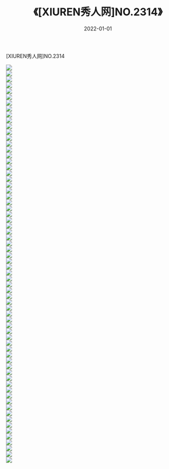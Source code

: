 ﻿---
layout: post
title:  《[XIUREN秀人网]NO.2314》
date:   2022-01-01
img: http://img.660000.xyz/Sharelink/秀人网/秀人网第03部分/[XIUREN秀人网]NO.2314/000.jpg
categories: [美女, 清纯, 唯美]
---

[XIUREN秀人网]NO.2314

 ![](http://img.660000.xyz/Sharelink/秀人网/秀人网第03部分/[XIUREN秀人网]NO.2314/001.jpg) <br>![](http://img.660000.xyz/Sharelink/秀人网/秀人网第03部分/[XIUREN秀人网]NO.2314/002.jpg) <br>![](http://img.660000.xyz/Sharelink/秀人网/秀人网第03部分/[XIUREN秀人网]NO.2314/003.jpg) <br>![](http://img.660000.xyz/Sharelink/秀人网/秀人网第03部分/[XIUREN秀人网]NO.2314/004.jpg) <br>![](http://img.660000.xyz/Sharelink/秀人网/秀人网第03部分/[XIUREN秀人网]NO.2314/005.jpg) <br>![](http://img.660000.xyz/Sharelink/秀人网/秀人网第03部分/[XIUREN秀人网]NO.2314/006.jpg) <br>![](http://img.660000.xyz/Sharelink/秀人网/秀人网第03部分/[XIUREN秀人网]NO.2314/007.jpg) <br>![](http://img.660000.xyz/Sharelink/秀人网/秀人网第03部分/[XIUREN秀人网]NO.2314/008.jpg) <br>![](http://img.660000.xyz/Sharelink/秀人网/秀人网第03部分/[XIUREN秀人网]NO.2314/009.jpg) <br>![](http://img.660000.xyz/Sharelink/秀人网/秀人网第03部分/[XIUREN秀人网]NO.2314/010.jpg) <br>![](http://img.660000.xyz/Sharelink/秀人网/秀人网第03部分/[XIUREN秀人网]NO.2314/011.jpg) <br>![](http://img.660000.xyz/Sharelink/秀人网/秀人网第03部分/[XIUREN秀人网]NO.2314/012.jpg) <br>![](http://img.660000.xyz/Sharelink/秀人网/秀人网第03部分/[XIUREN秀人网]NO.2314/013.jpg) <br>![](http://img.660000.xyz/Sharelink/秀人网/秀人网第03部分/[XIUREN秀人网]NO.2314/014.jpg) <br>![](http://img.660000.xyz/Sharelink/秀人网/秀人网第03部分/[XIUREN秀人网]NO.2314/015.jpg) <br>![](http://img.660000.xyz/Sharelink/秀人网/秀人网第03部分/[XIUREN秀人网]NO.2314/016.jpg) <br>![](http://img.660000.xyz/Sharelink/秀人网/秀人网第03部分/[XIUREN秀人网]NO.2314/017.jpg) <br>![](http://img.660000.xyz/Sharelink/秀人网/秀人网第03部分/[XIUREN秀人网]NO.2314/018.jpg) <br>![](http://img.660000.xyz/Sharelink/秀人网/秀人网第03部分/[XIUREN秀人网]NO.2314/019.jpg) <br>![](http://img.660000.xyz/Sharelink/秀人网/秀人网第03部分/[XIUREN秀人网]NO.2314/020.jpg) <br>![](http://img.660000.xyz/Sharelink/秀人网/秀人网第03部分/[XIUREN秀人网]NO.2314/021.jpg) <br>![](http://img.660000.xyz/Sharelink/秀人网/秀人网第03部分/[XIUREN秀人网]NO.2314/022.jpg) <br>![](http://img.660000.xyz/Sharelink/秀人网/秀人网第03部分/[XIUREN秀人网]NO.2314/023.jpg) <br>![](http://img.660000.xyz/Sharelink/秀人网/秀人网第03部分/[XIUREN秀人网]NO.2314/024.jpg) <br>![](http://img.660000.xyz/Sharelink/秀人网/秀人网第03部分/[XIUREN秀人网]NO.2314/025.jpg) <br>![](http://img.660000.xyz/Sharelink/秀人网/秀人网第03部分/[XIUREN秀人网]NO.2314/026.jpg) <br>![](http://img.660000.xyz/Sharelink/秀人网/秀人网第03部分/[XIUREN秀人网]NO.2314/027.jpg) <br>![](http://img.660000.xyz/Sharelink/秀人网/秀人网第03部分/[XIUREN秀人网]NO.2314/028.jpg) <br>![](http://img.660000.xyz/Sharelink/秀人网/秀人网第03部分/[XIUREN秀人网]NO.2314/029.jpg) <br>![](http://img.660000.xyz/Sharelink/秀人网/秀人网第03部分/[XIUREN秀人网]NO.2314/030.jpg) <br>![](http://img.660000.xyz/Sharelink/秀人网/秀人网第03部分/[XIUREN秀人网]NO.2314/031.jpg) <br>![](http://img.660000.xyz/Sharelink/秀人网/秀人网第03部分/[XIUREN秀人网]NO.2314/032.jpg) <br>![](http://img.660000.xyz/Sharelink/秀人网/秀人网第03部分/[XIUREN秀人网]NO.2314/033.jpg) <br>![](http://img.660000.xyz/Sharelink/秀人网/秀人网第03部分/[XIUREN秀人网]NO.2314/034.jpg) <br>![](http://img.660000.xyz/Sharelink/秀人网/秀人网第03部分/[XIUREN秀人网]NO.2314/035.jpg) <br>![](http://img.660000.xyz/Sharelink/秀人网/秀人网第03部分/[XIUREN秀人网]NO.2314/036.jpg) <br>![](http://img.660000.xyz/Sharelink/秀人网/秀人网第03部分/[XIUREN秀人网]NO.2314/037.jpg) <br>![](http://img.660000.xyz/Sharelink/秀人网/秀人网第03部分/[XIUREN秀人网]NO.2314/038.jpg) <br>![](http://img.660000.xyz/Sharelink/秀人网/秀人网第03部分/[XIUREN秀人网]NO.2314/039.jpg) <br>![](http://img.660000.xyz/Sharelink/秀人网/秀人网第03部分/[XIUREN秀人网]NO.2314/040.jpg) <br>![](http://img.660000.xyz/Sharelink/秀人网/秀人网第03部分/[XIUREN秀人网]NO.2314/041.jpg) <br>![](http://img.660000.xyz/Sharelink/秀人网/秀人网第03部分/[XIUREN秀人网]NO.2314/042.jpg) <br>![](http://img.660000.xyz/Sharelink/秀人网/秀人网第03部分/[XIUREN秀人网]NO.2314/043.jpg) <br>![](http://img.660000.xyz/Sharelink/秀人网/秀人网第03部分/[XIUREN秀人网]NO.2314/044.jpg) <br>![](http://img.660000.xyz/Sharelink/秀人网/秀人网第03部分/[XIUREN秀人网]NO.2314/045.jpg) <br>![](http://img.660000.xyz/Sharelink/秀人网/秀人网第03部分/[XIUREN秀人网]NO.2314/046.jpg) <br>![](http://img.660000.xyz/Sharelink/秀人网/秀人网第03部分/[XIUREN秀人网]NO.2314/047.jpg) <br>![](http://img.660000.xyz/Sharelink/秀人网/秀人网第03部分/[XIUREN秀人网]NO.2314/048.jpg) <br>![](http://img.660000.xyz/Sharelink/秀人网/秀人网第03部分/[XIUREN秀人网]NO.2314/049.jpg) <br>![](http://img.660000.xyz/Sharelink/秀人网/秀人网第03部分/[XIUREN秀人网]NO.2314/050.jpg) <br>![](http://img.660000.xyz/Sharelink/秀人网/秀人网第03部分/[XIUREN秀人网]NO.2314/051.jpg) <br>![](http://img.660000.xyz/Sharelink/秀人网/秀人网第03部分/[XIUREN秀人网]NO.2314/052.jpg) <br>![](http://img.660000.xyz/Sharelink/秀人网/秀人网第03部分/[XIUREN秀人网]NO.2314/053.jpg) <br>![](http://img.660000.xyz/Sharelink/秀人网/秀人网第03部分/[XIUREN秀人网]NO.2314/054.jpg) <br>![](http://img.660000.xyz/Sharelink/秀人网/秀人网第03部分/[XIUREN秀人网]NO.2314/055.jpg) <br>![](http://img.660000.xyz/Sharelink/秀人网/秀人网第03部分/[XIUREN秀人网]NO.2314/056.jpg) <br>![](http://img.660000.xyz/Sharelink/秀人网/秀人网第03部分/[XIUREN秀人网]NO.2314/057.jpg) <br>![](http://img.660000.xyz/Sharelink/秀人网/秀人网第03部分/[XIUREN秀人网]NO.2314/058.jpg) <br>![](http://img.660000.xyz/Sharelink/秀人网/秀人网第03部分/[XIUREN秀人网]NO.2314/059.jpg) <br>![](http://img.660000.xyz/Sharelink/秀人网/秀人网第03部分/[XIUREN秀人网]NO.2314/060.jpg) <br>![](http://img.660000.xyz/Sharelink/秀人网/秀人网第03部分/[XIUREN秀人网]NO.2314/061.jpg) <br>![](http://img.660000.xyz/Sharelink/秀人网/秀人网第03部分/[XIUREN秀人网]NO.2314/062.jpg) <br>![](http://img.660000.xyz/Sharelink/秀人网/秀人网第03部分/[XIUREN秀人网]NO.2314/063.jpg) <br>![](http://img.660000.xyz/Sharelink/秀人网/秀人网第03部分/[XIUREN秀人网]NO.2314/064.jpg) <br>![](http://img.660000.xyz/Sharelink/秀人网/秀人网第03部分/[XIUREN秀人网]NO.2314/065.jpg) <br>![](http://img.660000.xyz/Sharelink/秀人网/秀人网第03部分/[XIUREN秀人网]NO.2314/066.jpg) <br>![](http://img.660000.xyz/Sharelink/秀人网/秀人网第03部分/[XIUREN秀人网]NO.2314/067.jpg) <br>![](http://img.660000.xyz/Sharelink/秀人网/秀人网第03部分/[XIUREN秀人网]NO.2314/068.jpg) <br>